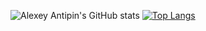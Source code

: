 ![Alexey Antipin's GitHub stats](https://github-readme-stats.vercel.app/api?username=scottyfionnghall&show_icons=true&theme=dracula)
[![Top Langs](https://github-readme-stats.vercel.app/api/top-langs/?username=scottyfionnghall&theme=dracula)](https://github.com/anuraghazra/github-readme-stats)

